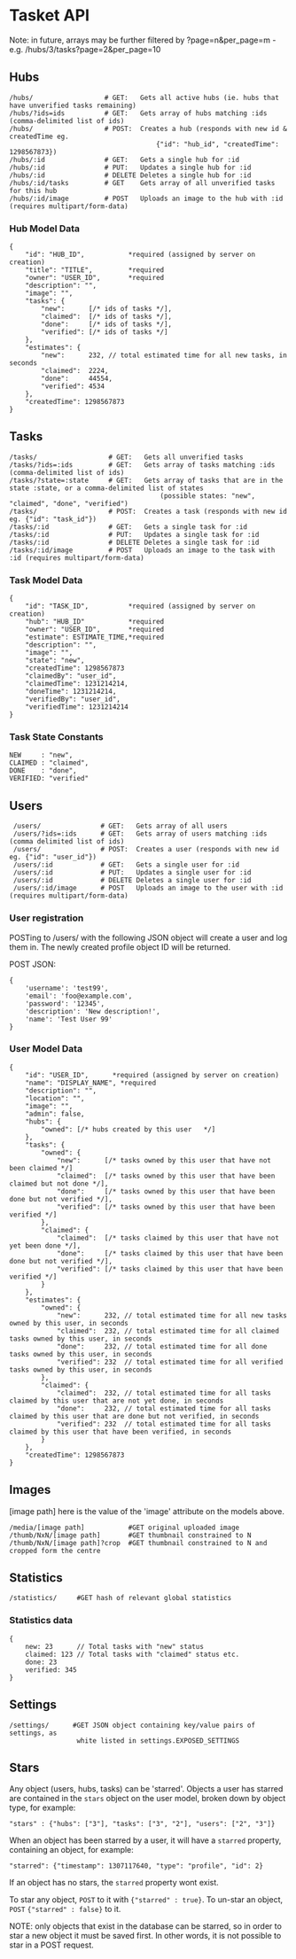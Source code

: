 # Tasket API #

Note: in future, arrays may be further filtered by ?page=n&per_page=m - e.g. /hubs/3/tasks?page=2&per_page=10


## Hubs ##

    /hubs/                  # GET:   Gets all active hubs (ie. hubs that have unverified tasks remaining)
    /hubs/?ids=ids          # GET:   Gets array of hubs matching :ids (comma-delimited list of ids)
    /hubs/                  # POST:  Creates a hub (responds with new id & createdTime eg.
                                         {"id": "hub_id", "createdTime": 1298567873})
    /hubs/:id               # GET:   Gets a single hub for :id
    /hubs/:id               # PUT:   Updates a single hub for :id
    /hubs/:id               # DELETE Deletes a single hub for :id
    /hubs/:id/tasks         # GET    Gets array of all unverified tasks for this hub
    /hubs/:id/image         # POST   Uploads an image to the hub with :id (requires multipart/form-data)

### Hub Model Data ###

    {
        "id": "HUB_ID",           *required (assigned by server on creation)
        "title": "TITLE",         *required
        "owner": "USER_ID",       *required
        "description": "",
        "image": "",
        "tasks": {
            "new":      [/* ids of tasks */],
            "claimed":  [/* ids of tasks */],
            "done":     [/* ids of tasks */],
            "verified": [/* ids of tasks */]
        },
        "estimates": {
            "new":      232, // total estimated time for all new tasks, in seconds
            "claimed":  2224,
            "done":     44554,
            "verified": 4534
        },
        "createdTime": 1298567873
    }

## Tasks ##

    /tasks/                  # GET:   Gets all unverified tasks
    /tasks/?ids=:ids         # GET:   Gets array of tasks matching :ids (comma-delimited list of ids)
    /tasks/?state=:state     # GET:   Gets array of tasks that are in the state :state, or a comma-delimited list of states
                                          (possible states: "new", "claimed", "done", "verified")
    /tasks/                  # POST:  Creates a task (responds with new id eg. {"id": "task_id"})
    /tasks/:id               # GET:   Gets a single task for :id
    /tasks/:id               # PUT:   Updates a single task for :id
    /tasks/:id               # DELETE Deletes a single task for :id
    /tasks/:id/image         # POST   Uploads an image to the task with :id (requires multipart/form-data)

### Task Model Data ###

    {
        "id": "TASK_ID",          *required (assigned by server on creation)
        "hub": "HUB_ID"           *required
        "owner": "USER_ID",       *required
        "estimate": ESTIMATE_TIME,*required
        "description": "",
        "image": "",
        "state": "new",
        "createdTime": 1298567873
        "claimedBy": "user_id",
        "claimedTime": 1231214214,
        "doneTime": 1231214214,
        "verifiedBy": "user_id",
        "verifiedTime": 1231214214
    }

### Task State Constants ###

    NEW     : "new",  
    CLAIMED : "claimed",  
    DONE    : "done",  
    VERIFIED: "verified"  

## Users ##

     /users/               # GET:   Gets array of all users
     /users/?ids=:ids      # GET:   Gets array of users matching :ids (comma delimited list of ids)
     /users/               # POST:  Creates a user (responds with new id eg. {"id": "user_id"})
     /users/:id            # GET:   Gets a single user for :id
     /users/:id            # PUT:   Updates a single user for :id
     /users/:id            # DELETE Deletes a single user for :id
     /users/:id/image      # POST   Uploads an image to the user with :id (requires multipart/form-data)

### User registration ###

POSTing to /users/ with the following JSON object will create a user and log 
them in.  The newly created profile object ID will be returned.

POST JSON:

    {
        'username': 'test99', 
        'email': 'foo@example.com', 
        'password': '12345', 
        'description': 'New description!', 
        'name': 'Test User 99'
    }


### User Model Data ###

    {
        "id": "USER_ID",      *required (assigned by server on creation)
        "name": "DISPLAY_NAME", *required
        "description": "",
        "location": "",
        "image": "",
        "admin": false,
        "hubs": {
            "owned": [/* hubs created by this user   */]
        },
        "tasks": {
            "owned": {
                "new":      [/* tasks owned by this user that have not been claimed */]
                "claimed":  [/* tasks owned by this user that have been claimed but not done */],
                "done":     [/* tasks owned by this user that have been done but not verified */],
                "verified": [/* tasks owned by this user that have been verified */]
            },
            "claimed": {
                "claimed":  [/* tasks claimed by this user that have not yet been done */],
                "done":     [/* tasks claimed by this user that have been done but not verified */],
                "verified": [/* tasks claimed by this user that have been verified */]
            }
        },
        "estimates": {
            "owned": {
                "new":      232, // total estimated time for all new tasks owned by this user, in seconds
                "claimed":  232, // total estimated time for all claimed tasks owned by this user, in seconds
                "done":     232, // total estimated time for all done tasks owned by this user, in seconds
                "verified": 232  // total estimated time for all verified tasks owned by this user, in seconds
            },
            "claimed": {
                "claimed":  232, // total estimated time for all tasks claimed by this user that are not yet done, in seconds
                "done":     232, // total estimated time for all tasks claimed by this user that are done but not verified, in seconds
                "verified": 232  // total estimated time for all tasks claimed by this user that have been verified, in seconds
            }
        },
        "createdTime": 1298567873
    }


## Images ##

[image path] here is the value of the 'image' attribute on the models above.

    /media/[image path]           #GET original uploaded image
    /thumb/NxN/[image path]       #GET thumbnail constrained to N
    /thumb/NxN/[image path]?crop  #GET thumbnail constrained to N and cropped form the centre
    
    
## Statistics ##

    /statistics/     #GET hash of relevant global statistics

### Statistics data ###
    {
        new: 23      // Total tasks with "new" status
        claimed: 123 // Total tasks with "claimed" status etc.
        done: 23
        verified: 345
    }


## Settings ##

    /settings/      #GET JSON object containing key/value pairs of settings, as 
                     white listed in settings.EXPOSED_SETTINGS

## Stars ##

Any object (users, hubs, tasks) can be 'starred'.  Objects a user has starred 
are contained in the `stars` object on the user model, broken down by object 
type, for example:

    "stars" : {"hubs": ["3"], "tasks": ["3", "2"], "users": ["2", "3"]}

When an object has been starred by a user, it will have a `starred` property, 
containing an object, for example:

    "starred": {"timestamp": 1307117640, "type": "profile", "id": 2}

If an object has no stars, the `starred` property wont exist.

To star any object, `POST` to it with `{"starred" : true}`.  To un-star an object,
`POST` `{"starred" : false}` to it.

NOTE: only objects that exist in the database can be starred, so in order to star 
a new object it must be saved first.  In other words, it is not possible to star
in a POST request.
